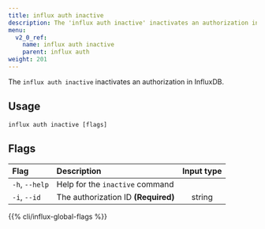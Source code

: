 ```yaml
---
title: influx auth inactive
description: The 'influx auth inactive' inactivates an authorization in InfluxDB.
menu:
  v2_0_ref:
    name: influx auth inactive
    parent: influx auth
weight: 201
---
```


The `influx auth inactive` inactivates an authorization in InfluxDB.

## Usage
```
influx auth inactive [flags]
```

## Flags
| Flag           | Description                         | Input type  |
|:----           |:-----------                         |:----------: |
| `-h`, `--help` | Help for the `inactive` command     |             |
| `-i`, `--id`   | The authorization ID **(Required)** | string      |

{{% cli/influx-global-flags %}}
